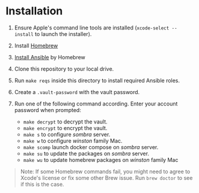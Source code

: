 # Installation

  1. Ensure Apple's command line tools are installed (`xcode-select --install` to launch the installer).
  2. Install [Homebrew](https://brew.sh/)
  3. [Install Ansible](http://docs.ansible.com/intro_installation.html) by Homebrew
  4. Clone this repository to your local drive.
  5. Run `make reqs` inside this directory to install required Ansible roles.
  6. Create a `.vault-password` with the vault password.
  7. Run one of the following command according. Enter your account password when prompted:
  
      * `make decrypt` to decrypt the vault.
      * `make encrypt` to encrypt the vault.
      * `make s` to configure *sombra* server.
      * `make w` to configure *winston* family Mac.
      * `make scomp` launch docker compose on *sombra* server.
      * `make su` to update the packages on *sombra* server.
      * `make wu` to update homebrew packages on *winston* family Mac

> Note: If some Homebrew commands fail, you might need to agree to Xcode's license or fix some other Brew issue. Run `brew doctor` to see if this is the case.
